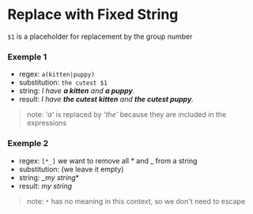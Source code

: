 # Replace with Fixed String
`$1` is a placeholder for replacement by the group number
### Exemple 1
- regex: `a(kitten|puppy)`
- substitution: `the cutest $1`
- string: *I have **a kitten** and **a puppy**.*
- result: *I have **the cutest kitten** and **the cutest puppy**.*
> note: *'a'* is replaced by *'the'* because they are included in the expressions
### Exemple 2
- regex: `[*_]` we want to remove all * and _ from a string
- substitution: (we leave it empty)
- string: *_my string**
- result: *my string*
> note: `*` has no meaning in this context, so we don't need to escape